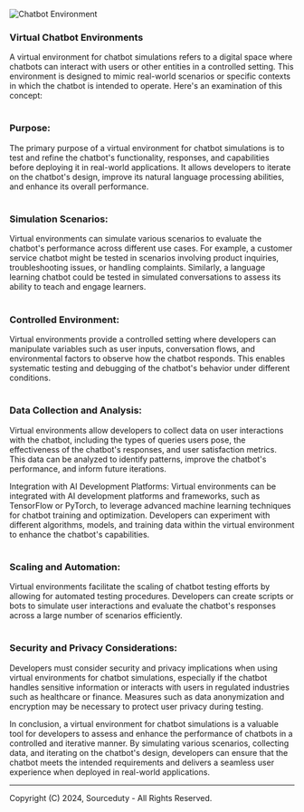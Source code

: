 ![Chatbot Environment](https://github.com/sourceduty/Chatbot_Environment/assets/123030236/fc5d646d-29b1-4877-ae23-aea8f4d97ca0)

### Virtual Chatbot Environments

A virtual environment for chatbot simulations refers to a digital space where chatbots can interact with users or other entities in a controlled setting. This environment is designed to mimic real-world scenarios or specific contexts in which the chatbot is intended to operate. Here's an examination of this concept:

#
### Purpose: 

The primary purpose of a virtual environment for chatbot simulations is to test and refine the chatbot's functionality, responses, and capabilities before deploying it in real-world applications. It allows developers to iterate on the chatbot's design, improve its natural language processing abilities, and enhance its overall performance.

#
### Simulation Scenarios: 

Virtual environments can simulate various scenarios to evaluate the chatbot's performance across different use cases. For example, a customer service chatbot might be tested in scenarios involving product inquiries, troubleshooting issues, or handling complaints. Similarly, a language learning chatbot could be tested in simulated conversations to assess its ability to teach and engage learners.

#
### Controlled Environment: 

Virtual environments provide a controlled setting where developers can manipulate variables such as user inputs, conversation flows, and environmental factors to observe how the chatbot responds. This enables systematic testing and debugging of the chatbot's behavior under different conditions.

#
### Data Collection and Analysis: 

Virtual environments allow developers to collect data on user interactions with the chatbot, including the types of queries users pose, the effectiveness of the chatbot's responses, and user satisfaction metrics. This data can be analyzed to identify patterns, improve the chatbot's performance, and inform future iterations.

Integration with AI Development Platforms: Virtual environments can be integrated with AI development platforms and frameworks, such as TensorFlow or PyTorch, to leverage advanced machine learning techniques for chatbot training and optimization. Developers can experiment with different algorithms, models, and training data within the virtual environment to enhance the chatbot's capabilities.

#
### Scaling and Automation: 

Virtual environments facilitate the scaling of chatbot testing efforts by allowing for automated testing procedures. Developers can create scripts or bots to simulate user interactions and evaluate the chatbot's responses across a large number of scenarios efficiently.

#
### Security and Privacy Considerations: 

Developers must consider security and privacy implications when using virtual environments for chatbot simulations, especially if the chatbot handles sensitive information or interacts with users in regulated industries such as healthcare or finance. Measures such as data anonymization and encryption may be necessary to protect user privacy during testing.

In conclusion, a virtual environment for chatbot simulations is a valuable tool for developers to assess and enhance the performance of chatbots in a controlled and iterative manner. By simulating various scenarios, collecting data, and iterating on the chatbot's design, developers can ensure that the chatbot meets the intended requirements and delivers a seamless user experience when deployed in real-world applications.

***
Copyright (C) 2024, Sourceduty - All Rights Reserved.
